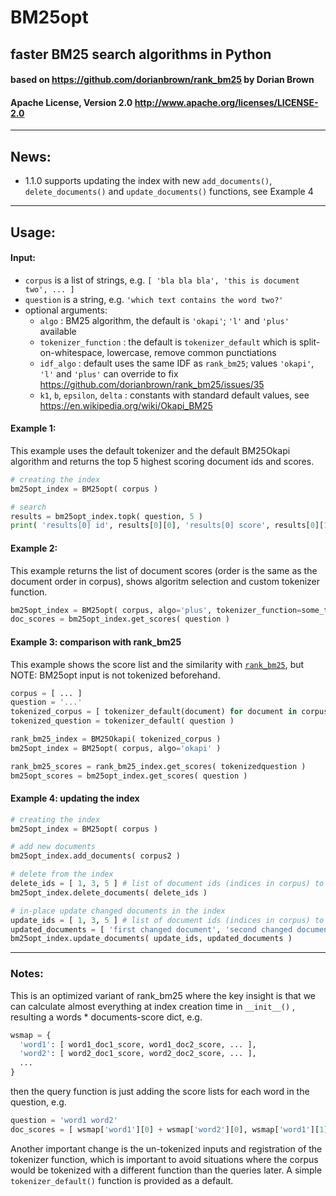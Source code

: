 # BM25opt
## faster BM25 search algorithms in Python
####  based on https://github.com/dorianbrown/rank_bm25 by Dorian Brown
####  Apache License, Version 2.0 http://www.apache.org/licenses/LICENSE-2.0
----
## News:
 - 1.1.0 supports updating the index with new ```add_documents()```, ```delete_documents()``` and ```update_documents()``` functions, see Example 4

----
## Usage:
#### Input:
 - ```corpus``` is a list of strings, e.g. ```[ 'bla bla bla', 'this is document two', ... ]```
 - ```question``` is a string, e.g. ```'which text contains the word two?'```
 - optional arguments:
   - ```algo``` : BM25 algorithm, the default is ```'okapi'```; ```'l'``` and ```'plus'``` available
   - ```tokenizer_function``` : the default is ```tokenizer_default``` which is split-on-whitespace, lowercase, remove common punctiations
   - ```idf_algo``` : default uses the same IDF as ```rank_bm25```; values ```'okapi'```, ```'l'``` and ```'plus'``` can override to fix https://github.com/dorianbrown/rank_bm25/issues/35
   - ```k1```, ```b```, ```epsilon```, ```delta``` : constants with standard default values, see https://en.wikipedia.org/wiki/Okapi_BM25
#### Example 1:
This example uses the default tokenizer and the default BM25Okapi algorithm and returns the top 5 highest scoring document ids and scores.
```python
# creating the index
bm25opt_index = BM25opt( corpus )

# search
results = bm25opt_index.topk( question, 5 )
print( 'results[0] id', results[0][0], 'results[0] score', results[0][1], 'results[0] document', corpus[ results[0][0] ] )
```
#### Example 2:
This example returns the list of document scores (order is the same as the document order in corpus), shows algoritm selection and custom tokenizer function.
```python
bm25opt_index = BM25opt( corpus, algo='plus', tokenizer_function=some_tokenizer_function )
doc_scores = bm25opt_index.get_scores( question )
```
#### Example 3: comparison with rank_bm25
This example shows the score list and the similarity with [```rank_bm25```](https://github.com/dorianbrown/rank_bm25), but NOTE: BM25opt input is not tokenized beforehand.
```python
corpus = [ ... ]
question = '...'
tokenized_corpus = [ tokenizer_default(document) for document in corpus ]
tokenized_question = tokenizer_default( question )

rank_bm25_index = BM25Okapi( tokenized_corpus )
bm25opt_index = BM25opt( corpus, algo='okapi' )

rank_bm25_scores = rank_bm25_index.get_scores( tokenizedquestion )
bm25opt_scores = bm25opt_index.get_scores( question )
```

#### Example 4: updating the index
```python
# creating the index
bm25opt_index = BM25opt( corpus )

# add new documents
bm25opt_index.add_documents( corpus2 ) 

# delete from the index
delete_ids = [ 1, 3, 5 ] # list of document ids (indices in corpus) to delete from the index
bm25opt_index.delete_documents( delete_ids )

# in-place update changed documents in the index
update_ids = [ 1, 3, 5 ] # list of document ids (indices in corpus) to change
updated_documents = [ 'first changed document', 'second changed document', ... ]
bm25opt_index.update_documents( update_ids, updated_documents )

```
----
### Notes:
This is an optimized variant of rank_bm25 where the key insight is that we can calculate almost everything at index creation time in ```__init__()``` , resulting a words * documents-score dict, e.g.
```python
wsmap = {
  'word1': [ word1_doc1_score, word1_doc2_score, ... ],
  'word2': [ word2_doc1_score, word2_doc2_score, ... ],
  ...
}
```
then the query function is just adding the score lists for each word in the question, e.g. 
```python
question = 'word1 word2'
doc_scores = [ wsmap['word1'][0] + wsmap['word2'][0], wsmap['word1'][1] + wsmap['word2'][1], ... ]
```
Another important change is the un-tokenized inputs and registration of the tokenizer function, which is important to avoid situations where the corpus would be tokenized with a different function than the queries later. A simple ```tokenizer_default()``` function is provided as a default.

